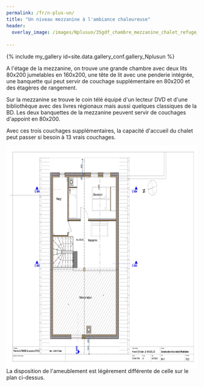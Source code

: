 ```yaml
---
permalink: /fr/n-plus-un/
title: "Un niveau mezzanine à l'ambiance chaleureuse"
header:
  overlay_image: /images/Nplusun/35gdf_chambre_mezzanine_chalet_refuge_montgesin_plagne.jpg
  
---
```


{% include my_gallery id=site.data.gallery_conf.gallery_Nplusun %}

A l'étage de la mezzanine, on trouve une grande chambre avec deux lits 80x200 jumelables en 160x200, une tête de lit avec une penderie intégrée, une banquette qui peut servir de couchage supplémentaire en 80x200 et des étagères de rangement.


Sur la mezzanine se trouve le coin télé équipé d'un lecteur DVD et d'une bibliothèque avec des livres régionaux mais aussi quelques classiques de la BD. Les deux banquettes de la mezzanine peuvent servir de couchages d'appoint en 80x200.


Avec ces trois couchages supplémentaires, la capacité d'accueil du chalet peut passer si besoin à 13 vrais couchages.


<img style="display: block; margin-left: auto; margin-right: auto;" src="/images/plans/planR1JPEG.jpg" alt="" width="730" height="584" />
La disposition de l'ameublement est légèrement différente de celle sur le plan ci-dessus.
